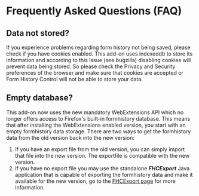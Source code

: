 # Frequently Asked Questions (FAQ)


## Data not stored?
If you experience problems regarding form history not being saved, please check if you have
cookies enabled. This add-on uses indexeddb to store its information and according to this
issue (see bugzilla) disabling cookies will prevent data being stored. So please check the
Privacy and Security preferences of the browser and make sure that cookies are accepted or
Form History Control will not be able to store your data.

## Empty database?
This add-on now uses the new mandatory WebExtensions API which no longer offers access to
Firefox's built-in formhistory database. This means that after installing the WebExtensions
enabled version, you start with an empty formhistory data storage.
There are two ways to get the formhistory data from the old version back into the new version:

1. If you have an export file from the old version, you can simply import that file into the new
   version. The exportfile is compatible with the new version.
1. If you have no export file you may use the standalone __*FHCExport*__ Java application that
   is capable of exporting the formhistory data and make it available for the new version,
   go to the [FHCExport page](../FHCExport.md) for more information.

